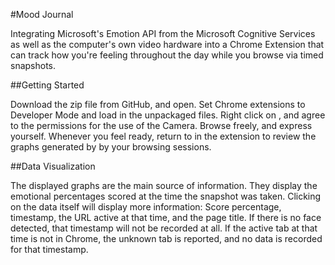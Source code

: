 #Mood Journal

Integrating Microsoft's Emotion API from the Microsoft Cognitive Services as well as the computer's own video hardware into a Chrome 
Extension that can track how you're feeling throughout the day while you browse via timed snapshots. 

##Getting Started

Download the zip file from GitHub, and open.
Set Chrome extensions to Developer Mode and load in the unpackaged files. 
Right click on <Options>, and agree to the permissions for the use of the Camera.
Browse freely, and express yourself.
Whenever you feel ready, return to <Options> in the extension to review the graphs generated by by your browsing sessions. 

##Data Visualization

The displayed graphs are the main source of information. They display the emotional percentages scored at the time the snapshot was taken. 
Clicking on the data itself will display more information: Score percentage, timestamp, the URL active at that time, and the page title. 
If there is no face detected, that timestamp will not be recorded at all. If the active tab at that time is not in Chrome, the unknown tab 
is reported, and no data is recorded for that timestamp. 







